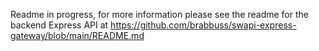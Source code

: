 Readme in progress, for more information please see the readme for the backend Express API at https://github.com/brabbuss/swapi-express-gateway/blob/main/README.md

